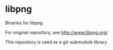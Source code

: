 # libpng
 Binaries for libpng


For original repository, see http://www.libpng.org/

This repository is used as a git-submodule library